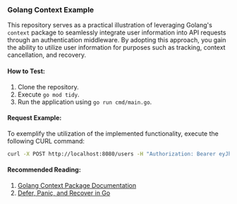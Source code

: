 ### Golang Context Example

This repository serves as a practical illustration of leveraging Golang's `context` package to seamlessly integrate user information into API requests through an authentication middleware. By adopting this approach, you gain the ability to utilize user information for purposes such as tracking, context cancellation, and recovery.

#### How to Test:

1. Clone the repository.
2. Execute `go mod tidy`.
3. Run the application using `go run cmd/main.go`.

#### Request Example:

To exemplify the utilization of the implemented functionality, execute the following CURL command:

```bash
curl -X POST http://localhost:8080/users -H "Authorization: Bearer eyJhbGciOiJIUzI1NiIsInR5cCI6IkpXVCJ9.eyJzdWIiOiIxMjM0NTY3ODkwIiwibmFtZSI6IkpvaG4gRG9lIiwiaWF0IjoxNTE2MjM5MDIyLCJ1dWlkIjoieHB0byJ9.MQtNhTd7J5uMZ86TdCZY2HXW1CZAnnWcdSnaLfjahKM"
```

#### Recommended Reading:

1. [Golang Context Package Documentation](https://pkg.go.dev/context)
2. [Defer, Panic, and Recover in Go](https://go.dev/blog/defer-panic-and-recover)